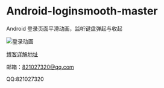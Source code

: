 # Android-loginsmooth-master
Android 登录页面平滑动画，监听键盘弹起与收起


![登录动画](https://github.com/wenzhihao123/Android-loginsmooth-master/raw/master/gif/index.gif)

[博客详解地址](http://www.jianshu.com/p/afa9b37f4d24)

邮箱：821027320@qq.com

QQ:821027320
